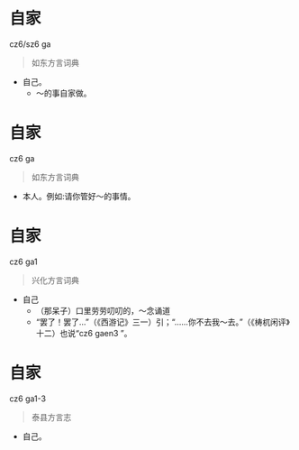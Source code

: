 # 自家
cz6/sz6 ga
> 如东方言词典
- 自己。
  - ～的事自家做。

# 自家
cz6 ga
> 如东方言词典
- 本人。例如:请你管好～的事情。

# 自家
cz6 ga1
> 兴化方言词典
- 自己
  - （那呆子）口里劳劳叨叨的，～念诵道
  - “罢了！罢了…”（《西游记》三一）引；“……你不去我～去。”（《梼杌闲评》十二）也说“cz6 gaen3 ”。

# 自家
cz6 ga1-3
> 泰县方言志
- 自己。
